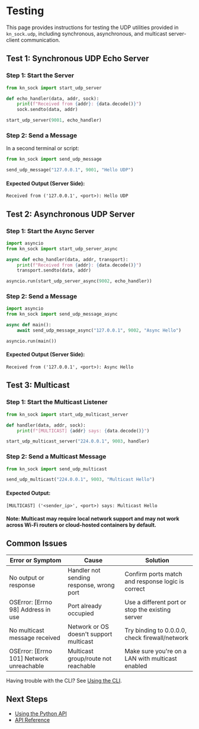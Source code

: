 # Testing

This page provides instructions for testing the UDP utilities provided in `kn_sock.udp`, including synchronous, asynchronous, and multicast server-client communication.

## Test 1: Synchronous UDP Echo Server

### Step 1: Start the Server

```python
from kn_sock import start_udp_server

def echo_handler(data, addr, sock):
    print(f"Received from {addr}: {data.decode()}")
    sock.sendto(data, addr)

start_udp_server(9001, echo_handler)
```

### Step 2: Send a Message

In a second terminal or script:

```python
from kn_sock import send_udp_message

send_udp_message("127.0.0.1", 9001, "Hello UDP")
```

#### Expected Output (Server Side):

```
Received from ('127.0.0.1', <port>): Hello UDP
```

## Test 2: Asynchronous UDP Server

### Step 1: Start the Async Server

```python
import asyncio
from kn_sock import start_udp_server_async

async def echo_handler(data, addr, transport):
    print(f"Received from {addr}: {data.decode()}")
    transport.sendto(data, addr)

asyncio.run(start_udp_server_async(9002, echo_handler))
```

### Step 2: Send a Message

```python
import asyncio
from kn_sock import send_udp_message_async

async def main():
    await send_udp_message_async("127.0.0.1", 9002, "Async Hello")

asyncio.run(main())
```

#### Expected Output (Server Side):

```
Received from ('127.0.0.1', <port>): Async Hello
```

## Test 3: Multicast

### Step 1: Start the Multicast Listener

```python
from kn_sock import start_udp_multicast_server

def handler(data, addr, sock):
    print(f"[MULTICAST] {addr} says: {data.decode()}")

start_udp_multicast_server("224.0.0.1", 9003, handler)
```

### Step 2: Send a Multicast Message

```python
from kn_sock import send_udp_multicast

send_udp_multicast("224.0.0.1", 9003, "Multicast Hello")
```

#### Expected Output:

```
[MULTICAST] ('<sender_ip>', <port>) says: Multicast Hello
```

#### Note: Multicast may require local network support and may not work across Wi-Fi routers or cloud-hosted containers by default.

## Common Issues

| Error or Symptom                   | Cause                                      | Solution                                      |
|------------------------------------|--------------------------------------------|-----------------------------------------------|
| No output or response              | Handler not sending response, wrong port   | Confirm ports match and response logic is correct |
| OSError: [Errno 98] Address in use | Port already occupied                      | Use a different port or stop the existing server |
| No multicast message received      | Network or OS doesn't support multicast    | Try binding to 0.0.0.0, check firewall/network |
| OSError: [Errno 101] Network unreachable | Multicast group/route not reachable     | Make sure you're on a LAN with multicast enabled |

Having trouble with the CLI? See [Using the CLI](cli.md).

## Next Steps

- [Using the Python API](python-api.md)
- [API Reference](reference.md)